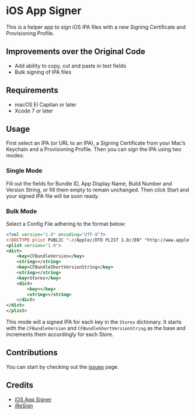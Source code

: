 # iOS App Signer
This is a helper app to sign iOS IPA files with a new Signing Certificate and Provisioning Profile. 

## Improvements over the Original Code
- Add ability to copy, cut and paste in text fields
- Bulk signing of IPA files

## Requirements
- macOS El Capitan or later
- Xcode 7 or later

## Usage
First select an IPA (or URL to an IPA), a Signing Certificate from your Mac’s Keychain and a Provisioning Profile. Then you can sign the IPA using two modes:

### Single Mode
Fill out the fields for Bundle ID, App Display Name, Build Number and Version String, or fill them empty to remain unchanged. Then click Start and your signed IPA file will be soon ready.

### Bulk Mode
Select a Config File adhering to the format below:

```xml
<?xml version="1.0" encoding="UTF-8"?>
<!DOCTYPE plist PUBLIC "-//Apple//DTD PLIST 1.0//EN" "http://www.apple.com/DTDs/PropertyList-1.0.dtd">
<plist version="1.0">
<dict>
	<key>CFBundleVersion</key>
	<string></string>
	<key>CFBundleShortVersionString</key>
	<string></string>
	<key>Stores</key>
	<dict>
		<key></key>
		<string></string>
	</dict>
</dict>
</plist>
```

This mode will a signed IPA for each key in the `Stores` dictionary. It starts with the `CFBundleVersion` and `CFBundleShortVersionString` as the base and increments them accordingly for each Store. 

## Contributions
You can start by checking out the [issues](https://github.com/behdaad/iOS-App-Signer/issues) page.

## Credits
- [iOS App Signer](https://github.com/DanTheMan827/ios-app-signer)
- [iReSign](https://github.com/maciekish/iReSign)
